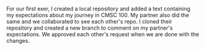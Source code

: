 For our first exer, I created a local repository and added a text containing my expectations about my journey in CMSC 100. My partner also did the same and we collaborated to see each other's repo. I cloned their repository and created a new branch to comment on my partner's expectations. We approved each other's request when we are done with the changes.
